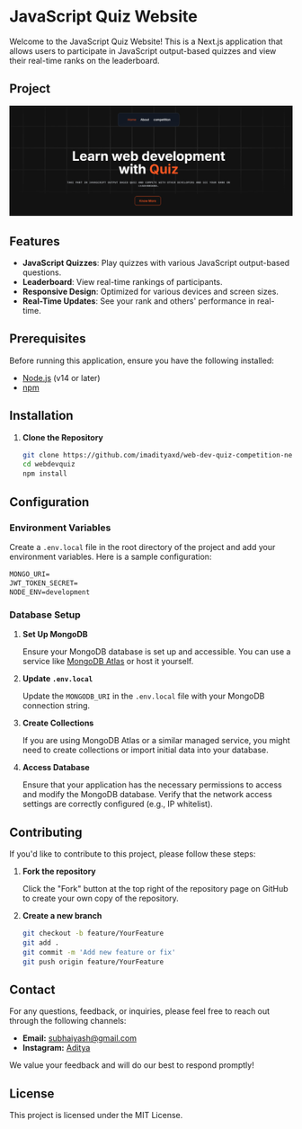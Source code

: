 # JavaScript Quiz Website

Welcome to the JavaScript Quiz Website! This is a Next.js application that allows users to participate in JavaScript output-based quizzes and view their real-time ranks on the leaderboard.

## Project

![Project Screenshot](./public/project.png)

## Features

- **JavaScript Quizzes**: Play quizzes with various JavaScript output-based questions.
- **Leaderboard**: View real-time rankings of participants.
- **Responsive Design**: Optimized for various devices and screen sizes.
- **Real-Time Updates**: See your rank and others' performance in real-time.

## Prerequisites

Before running this application, ensure you have the following installed:

- [Node.js](https://nodejs.org/) (v14 or later)
- [npm](https://www.npmjs.com/)

## Installation

1. **Clone the Repository**

   ```bash
   git clone https://github.com/imadityaxd/web-dev-quiz-competition-next.git
   cd webdevquiz
   npm install
   ```

## Configuration

### Environment Variables

Create a `.env.local` file in the root directory of the project and add your environment variables. Here is a sample configuration:

```env
MONGO_URI=
JWT_TOKEN_SECRET=
NODE_ENV=development
```

### Database Setup

1. **Set Up MongoDB**

   Ensure your MongoDB database is set up and accessible. You can use a service like [MongoDB Atlas](https://www.mongodb.com/cloud/atlas) or host it yourself.

2. **Update `.env.local`**

   Update the `MONGODB_URI` in the `.env.local` file with your MongoDB connection string.

3. **Create Collections**

   If you are using MongoDB Atlas or a similar managed service, you might need to create collections or import initial data into your database.

4. **Access Database**

   Ensure that your application has the necessary permissions to access and modify the MongoDB database. Verify that the network access settings are correctly configured (e.g., IP whitelist).

## Contributing

If you'd like to contribute to this project, please follow these steps:

1. **Fork the repository**

   Click the "Fork" button at the top right of the repository page on GitHub to create your own copy of the repository.

2. **Create a new branch**

   ```bash
   git checkout -b feature/YourFeature
   git add .
   git commit -m 'Add new feature or fix'
   git push origin feature/YourFeature
   ```

## Contact

For any questions, feedback, or inquiries, please feel free to reach out through the following channels:

- **Email:** [subhaiyash@gmail.com](mailto:subhaiyash@gmail.com)
- **Instagram:** [Aditya](https://instagram.com/xdcoder.xyz)

We value your feedback and will do our best to respond promptly!

## License

This project is licensed under the MIT License.
